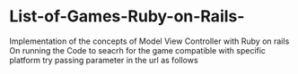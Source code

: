 # List-of-Games-Ruby-on-Rails-

Implementation of the concepts of Model View Controller with Ruby on rails
On running the Code to seacrh for the game compatible with specific platform 
try passing parameter in the url as follows
